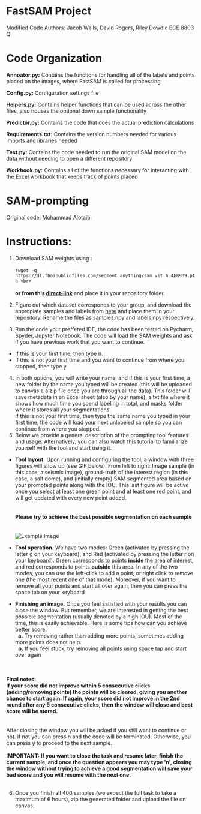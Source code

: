 # FastSAM Project
Modified Code Authors: Jacob Walls, David Rogers, Riley Dowdle
ECE 8803 Q <br>

# Code Organization
**Annoator.py:** Contains the functions for handling all of the labels and points placed on the images, where FastSAM is called for processing

**Config.py:** Configuration settings file

**Helpers.py:** Contains helper functions that can be used across the other files, also houses the optional down sample functionality

**Predictor.py:** Contains the code that does the actual prediction calculations

**Requirements.txt:** Contains the version numbers needed for various imports and libraries needed

**Test.py:** Contains the code needed to run the original SAM model on the data without needing to open a different repository

**Workbook.py:** Contains all of the functions necessary for interacting with the Excel workbook that keeps track of points placed



# SAM-prompting
Original code: Mohammad Alotaibi <br>

# Instructions: 
1. Download SAM weights using :<br><br>
`!wget -q https://dl.fbaipublicfiles.com/segment_anything/sam_vit_h_4b8939.pth <br>` <br><br>
**or from this [direct-link](https://dl.fbaipublicfiles.com/segment_anything/sam_vit_h_4b8939.pth)**
and place it in your repository folder. <br>
2. Figure out which dataset corresponds to your group, and download the appropiate samples and labels from [here](https://www.dropbox.com/scl/fo/zxmucpwwnd4w0428bj9r9/h?rlkey=q0ehe26z0kdyma0ngboa7pdu0&dl=0) and place them in your repository. Rename the files as samples.npy and labels.npy respectively.

3. Run the code your preffered IDE, the code has been tested on Pycharm, Spyder, Jupyter Notebook. The code will load the SAM weights and ask if you have previous work that you want to continue. 
  - If this is your first time, then type n.
  - If this is not your first time and you want to continue from where you stopped, then type y.
4. In both options, you will write your name, and if this is your first time, a new folder by the name you typed will be created (this will be uploaded to canvas a a zip file once you are through all the data). This folder will save metadata in an Excel sheet (also by your name), a txt file where it shows how much time you spend labeling in total, and masks folder where it stores all your segmentations. <br>
If this is not your first time, then type the same name you typed in your first time, the code will load your next unlabeled sample so you can continue from where you stopped.
5. Below we provide a general description of the prompting tool features and usage. Alternatively, you can also watch [this tutorial](https://www.youtube.com/watch?v=bysmOrTnKHs) to familiarize yourself with the tool and start using it.

  - **Tool layout.** Upon running and configuring the tool, a window with three figures will show up (see GIF below). From left to right: Image sample (in this case, a seismic image), ground-truth of the interest region (in this case, a salt dome), and (initially empty) SAM segmented area based on your promoted points along with the IOU. This last figure will be active once you select at least one green point and at least one red point, and will get updated with every new point added. <br><br><br> **Please try to achieve the best possible segmentation on each sample**
<br><br><br>
![Example Image](SAM.gif)
  - **Tool operation.** We have two modes: Green (activated by pressing the letter g on your keyboard), and Red (activated by pressing the letter r on your keyboard). Green corresponds to points **inside** the area of interest, and red corresponds to points **outside** this area. In any of the two modes, you can use the left-click to add a point, or right click to remove one (the most recent one of that mode). Moreover, if you want to remove all your points and start all over again, then you can press the space tab on your keyboard <br>

  - **Finishing an image.**  Once you feel satisfied with your results you can close the window. But remember, we are interested in getting the best possible segmentation (usually denoted by a high IOU). Most of the time, this is easily achievable. Here is some tips how can you achieve better score:<br>
&nbsp;   **a.** Try removing rather than adding more points, sometimes adding more points does not help.<br>
&nbsp;   **b.** If you feel stuck, try removing all points using space tap and start over again<br><br><br>

**Final notes:<br>**
**If your score did not improve within 5 consecutive clicks (adding/removing points) the points will be cleared, giving you another chance to start again.
If again, your score did not improve in the 2nd round after any 5 consecutive clicks, then the window will close and best score will be stored.**
<br><br><br>
After closing the window you will be asked if you still want to continue or not. if not you can press n and the code will be terminated. Otherwise, you can press y to proceed to the next sample.<br><br>
**IMPORTANT: If you want to close the task and resume later, finish the current sample, and once the question appears you may type 'n', closing the window without trying to achieve a good segmentation will save your bad score and you will resume with the next one.** <br><br>

6. Once you finish all 400 samples (we expect the full task to take a maximum of 6 hours), zip the generated folder and upload the file on canvas.



